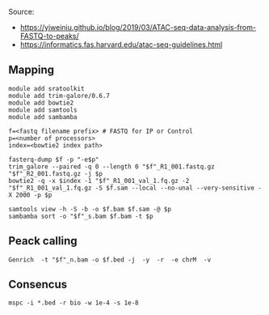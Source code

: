 Source: 
* https://yiweiniu.github.io/blog/2019/03/ATAC-seq-data-analysis-from-FASTQ-to-peaks/
* https://informatics.fas.harvard.edu/atac-seq-guidelines.html

## Mapping
```
module add sratoolkit
module add trim-galore/0.6.7 
module add bowtie2 
module add samtools
module add sambamba

f=<fastq filename prefix> # FASTQ for IP or Control
p=<number of processors>
index=<bowtie2 index path>

fasterq-dump $f -p "-e$p"
trim_galore --paired -q 0 --length 0 "$f"_R1_001.fastq.gz  "$f"_R2_001.fastq.gz -j $p
bowtie2 -q -x $index -1 "$f"_R1_001_val_1.fq.gz -2 "$f"_R1_001_val_1.fq.gz -S $f.sam --local --no-unal --very-sensitive -X 2000 -p $p

samtools view -h -S -b -o $f.bam $f.sam -@ $p
sambamba sort -o "$f"_s.bam $f.bam -t $p

```

## Peack calling
```
Genrich  -t "$f"_n.bam -o $f.bed -j  -y  -r  -e chrM  -v
```
## Consencus
```
mspc -i *.bed -r bio -w 1e-4 -s 1e-8
```
